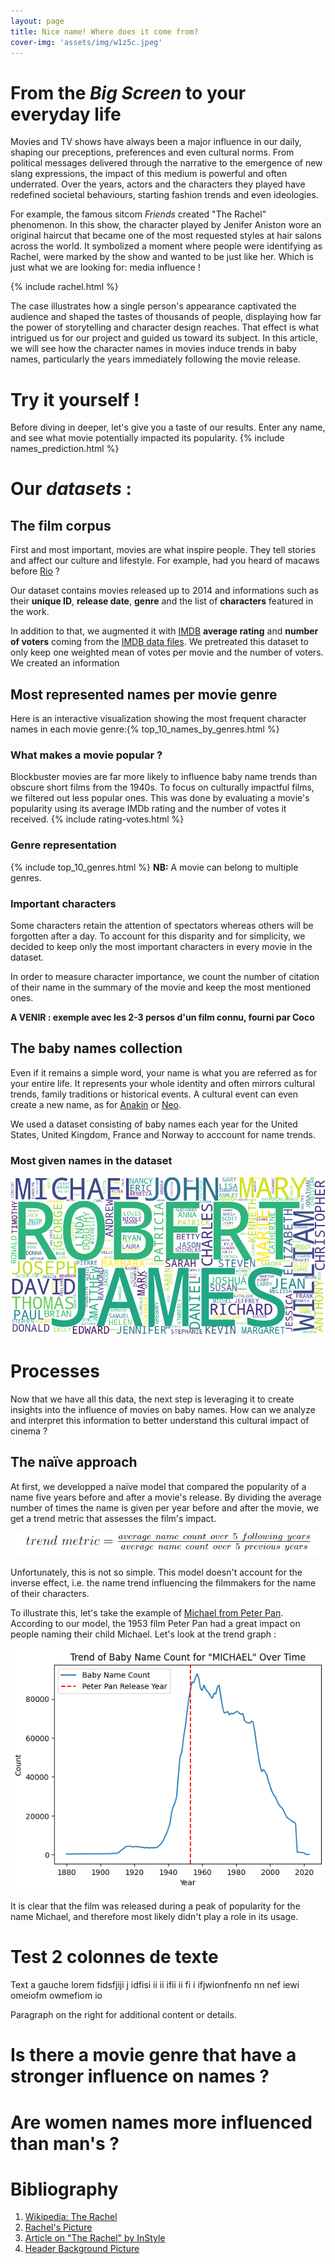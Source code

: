 ```yaml
---
layout: page
title: Nice name! Where does it come from?
cover-img: 'assets/img/w1z5c.jpeg'
---
```


<link rel="stylesheet" href="assets/css/style.css">

<style>
    /*Custom css for the page*/
    .page-heading h1{
        background-color: rgba(190, 4, 4, 1);
    }
</style>

# From the *Big Screen* to your everyday life
Movies and TV shows have always been a major influence in our daily, shaping our preceptions, preferences and even cultural norms. From political messages delivered through the narrative to the emergence of new slang expressions, the impact of this medium is powerful and often underrated. Over the years, actors and the characters they played have redefined societal behaviours, starting fashion trends and even ideologies. 

For example, the famous sitcom *Friends* created "The Rachel" phenomenon. In this show, the character played by Jenifer Aniston wore an original haircut that became one of the most requested styles at hair salons across the world. It symbolized a moment where people were identifying as Rachel, were marked by the show and wanted to be just like her. Which is just what we are looking for: media influence !

{% include rachel.html %}

The case illustrates how a single person's appearance captivated the audience and shaped the tastes of thousands of people, displaying how far the power of storytelling and character design reaches. That effect is what intrigued us for our project and guided us toward its subject.
In this article, we will see how the character names in movies induce trends in baby names, particularly the years immediately following the movie release. 

# Try it yourself !
Before diving in deeper, let's give you a taste of our results. Enter any name, and see what movie potentially impacted its popularity.
{% include names_prediction.html %}

# Our *datasets* :
## The film corpus
First and most important, movies are what inspire people. They tell stories and affect our culture and lifestyle. For example, had you heard of macaws before [Rio](https://en.wikipedia.org/wiki/Rio_(2011_film)) ?

Our dataset contains movies released up to 2014 and informations such as their **unique ID**, **release date**, **genre** and the list of **characters** featured in the work.

In addition to that, we augmented it with [IMDB](https://www.imdb.com) **average rating** and **number of voters** coming from the [IMDB data files](https://datasets.imdbws.com).
We pretreated this dataset to only keep one weighted mean of votes per movie and the number of voters. We created an information 

## Most represented names per movie genre

Here is an interactive visualization showing the most frequent character names in each movie genre:{% top_10_names_by_genres.html %}




### What makes a movie popular ?
Blockbuster movies are far more likely to influence baby name trends than obscure short films from the 1940s. To focus on culturally impactful films, we filtered out less popular ones. This was done by evaluating a movie's popularity using its average IMDb rating and the number of votes it received.
{% include rating-votes.html %}
### Genre representation
{% include top_10_genres.html %}
**NB:** A movie can belong to multiple genres.
### Important characters
Some characters retain the attention of spectators whereas others will be forgotten after a day. To account for this disparity and for simplicity, we decided to keep only the most important characters in every movie in the dataset. 

In order to measure character importance, we count the number of citation of their name in the summary of the movie and keep the most mentioned ones.

**A VENIR : exemple avec les 2-3 persos d'un film connu, fourni par Coco**


## The baby names collection
Even if it remains a simple word, your name is what you are referred as for your entire life. It represents your whole identity and often mirrors cultural trends, family traditions or historical events. A cultural event can even create a new name, as for [Anakin](https://en.wikipedia.org/wiki/Anakin_(given_name)) or [Neo](https://en.wikipedia.org/wiki/Neo_(The_Matrix)). 

We used a dataset consisting of baby names each year for the United States, United Kingdom, France and Norway to acccount for name trends.
### Most given names in the dataset
<img src="assets/img/wordcloud.png" alt="Word Cloud">

# Processes
Now that we have all this data, the next step is leveraging it to create insights into the influence of movies on baby names. How can we analyze and interpret this information to better understand this cultural impact of cinema ?
## The naïve approach
At first, we developped a naïve model that compared the popularity of a name five years before and after a movie's release. By dividing the average number of times the name is given per year before and after the movie, we get a trend metric that assesses the film's impact. 


<img src="assets/img/trend_formula.png">


Unfortunately, this is not so simple. This model doesn't account for the inverse effect, i.e. the name trend influencing the filmmakers for the name of their characters. 

To illustrate this, let's take the example of [Michael from Peter Pan](https://disney.fandom.com/wiki/Michael_Darling). According to our model, the 1953 film Peter Pan had a great impact on people naming their child Michael. Let's look at the trend graph : 


<img src="assets/img/Michael_name_trend.png">


It is clear that the film was released during a peak of popularity for the name Michael, and therefore most likely didn't play a role in its usage.





# Test 2 colonnes de texte
<div class="two-col">
  <div>
    <p>Text a gauche lorem fidsfjiji j idfisi ii ii ifii ii fi i ifjwionfnenfo nn nef iewi omeiofm owmefiom io</p>
  </div>
  <div>
    <p>Paragraph on the right for additional content or details.</p>
  </div>
</div>


# Is there a movie genre that have a stronger influence on names ?



# Are women names more influenced than man's ?


# Bibliography
1. [Wikipedia: The Rachel](https://en.wikipedia.org/wiki/The_Rachel)
2. [Rachel's Picture](https://tierneysalons.com/wp-content/uploads/2023/12/0e461a848663146e13e5444687934cb0.jpg)
3. [Article on "The Rachel" by InStyle](https://www.instyle.com/the-rachel-haircut-8575551)
4. [Header Background Picture](https://imgur.com/photo-103bn-photo-116-hollywood-stars-including-leonardo-di-caprio-steven-spielberg-tom-cruise-robert-downey-jr-jack-nicholson-sean-penn-brad-pitt-martin-scorsese-dustin-hoffman-meryl-streep-jj-abrams-barbra-streisand-more-pose-toge-w1z5c) 


